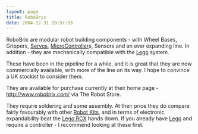 ```yaml
---
layout: page
title: RoboBrix
date: 2004-12-31 19:57:53
---
```

<p>RoboBrix are modular robot building components - with Wheel Bases, Grippers, <a href="/wiki/servo_motor.html" title="A motor with built in positioning control - easily interfaced with digital systems">Servos</a>, <a a="" brain="" for="" href="/wiki/microcontroller.html" robot="" title="A programmable digital controller (or ">MicroController</a>s, Sensors and an ever expanding line. In addition - they are mechanically compatible with the <a href="/wiki/lego.html" title="The best known construction toy">Lego</a> system.
</p>
<p>These have been in the pipeline for a while, and it is great that they are now commercially available, with more of the line on its way. I hope to convince a UK stockist to consider them.
</p>
<p>They are available for purchase currently at their home page - <a href="http://www.robobrix.com/" rel="external" target="_blank">http://www.robobrix.com/</a> via The Robot Store.
</p>
<p>They require soldering and some assembly. At their price they do compare fairly favourably with other <a href="/wiki/robot_kits.html" title="Robot Kits">Robot Kits</a>, and in terms of electronic expandability beat the <a href="/wiki/rcx.html" title="The Lego RCX">Lego RCX</a> hands down. If you already have <a href="/wiki/lego.html" title="The best known construction toy">Lego</a> and require a controller - I recommend looking at these first.
</p>
